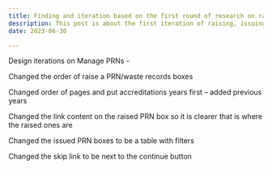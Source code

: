 ```yaml
---
title: Finding and iteration based on the first round of research on raising, issuing and managing a PRN
description: This post is about the first iteration of raising, issuing and managing a PRN designed by Helen and Joe
date: 2023-06-30

---
```




Design iterations on Manage PRNs -



Changed the order of raise a PRN/waste records boxes


Changed order of pages and put accreditations years first – added previous years


Changed the link content on the raised PRN box so it is clearer that is where the raised ones are


Changed the issued PRN boxes to be a table with filters


Changed the skip link to be next to the continue button
